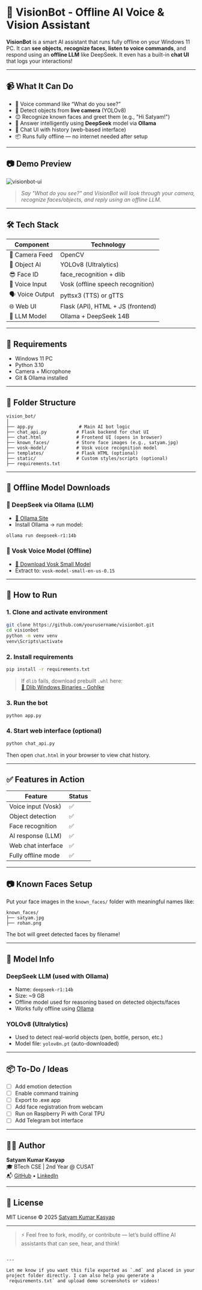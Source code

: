 # 🤖 VisionBot - Offline AI Voice & Vision Assistant

**VisionBot** is a smart AI assistant that runs fully offline on your Windows 11 PC. It can **see objects**, **recognize faces**, **listen to voice commands**, and respond using an **offline LLM** like DeepSeek. It even has a built-in **chat UI** that logs your interactions!

---

## 📹 What It Can Do

- 🎤 Voice command like “What do you see?”
- 👀 Detect objects from **live camera** (YOLOv8)
- 😊 Recognize known faces and greet them (e.g., "Hi Satyam!")
- 🧠 Answer intelligently using **DeepSeek** model via **Ollama**
- 💬 Chat UI with history (web-based interface)
- 📦 Runs fully offline — no internet needed after setup

---

## 📷 Demo Preview

![visionbot-ui](https://your-demo-link.com/screenshot.png)  
> *Say "What do you see?" and VisionBot will look through your camera, recognize faces/objects, and reply using an offline LLM.*

---

## 🛠️ Tech Stack

| Component      | Technology                        |
|----------------|------------------------------------|
| 🎥 Camera Feed | OpenCV                            |
| 🧠 Object AI   | YOLOv8 (Ultralytics)              |
| 😎 Face ID     | face_recognition + dlib           |
| 🎤 Voice Input | Vosk (offline speech recognition) |
| 🗣️ Voice Output| pyttsx3 (TTS) or gTTS             |
| 🌐 Web UI      | Flask (API), HTML + JS (frontend) |
| 🧠 LLM Model   | Ollama + DeepSeek 14B             |

---

## 🧾 Requirements

- Windows 11 PC
- Python 3.10
- Camera + Microphone
- Git & Ollama installed

---

## 📁 Folder Structure

```
vision_bot/
│
├── app.py                 # Main AI bot logic
├── chat_api.py           # Flask backend for chat UI
├── chat.html             # Frontend UI (opens in browser)
├── known_faces/          # Store face images (e.g., satyam.jpg)
├── vosk-model/           # Vosk voice recognition model
├── templates/            # Flask HTML (optional)
├── static/               # Custom styles/scripts (optional)
├── requirements.txt
```

---

## 🔽 Offline Model Downloads

### 🧠 DeepSeek via Ollama (LLM)
- [🔗 Ollama Site](https://ollama.com)
- Install Ollama → run model:
```bash
ollama run deepseek-r1:14b
```

### 🎤 Vosk Voice Model (Offline)
- [🔗 Download Vosk Small Model](https://alphacephei.com/vosk/models/vosk-model-small-en-us-0.15.zip)
- Extract to: `vosk-model-small-en-us-0.15`

---

## 🚀 How to Run

### 1. Clone and activate environment
```bash
git clone https://github.com/yourusername/visionbot.git
cd visionbot
python -m venv venv
venv\Scripts\activate
```

### 2. Install requirements
```bash
pip install -r requirements.txt
```

> If `dlib` fails, download prebuilt `.whl` here:  
> [🔗 Dlib Windows Binaries - Gohlke](https://www.lfd.uci.edu/~gohlke/pythonlibs/#dlib)

### 3. Run the bot
```bash
python app.py
```

### 4. Start web interface (optional)
```bash
python chat_api.py
```
Then open `chat.html` in your browser to view chat history.

---

## ✅ Features in Action

| Feature              | Status |
|----------------------|--------|
| Voice input (Vosk)   | ✅     |
| Object detection     | ✅     |
| Face recognition     | ✅     |
| AI response (LLM)    | ✅     |
| Web chat interface   | ✅     |
| Fully offline mode   | ✅     |

---

## 📷 Known Faces Setup

Put your face images in the `known_faces/` folder with meaningful names like:

```
known_faces/
├── satyam.jpg
├── rohan.png
```

The bot will greet detected faces by filename!

---

## 🧠 Model Info

### DeepSeek LLM (used with Ollama)

- Name: `deepseek-r1:14b`
- Size: ~9 GB
- Offline model used for reasoning based on detected objects/faces
- Works fully offline using [Ollama](https://ollama.com/)

### YOLOv8 (Ultralytics)

- Used to detect real-world objects (pen, bottle, person, etc.)
- Model file: `yolov8n.pt` (auto-downloaded)

---

## 📦 To-Do / Ideas

- [ ] Add emotion detection  
- [ ] Enable command training  
- [ ] Export to .exe app  
- [ ] Add face registration from webcam  
- [ ] Run on Raspberry Pi with Coral TPU  
- [ ] Add Telegram bot interface  

---

## 🙋‍♂️ Author

**Satyam Kumar Kasyap**  
🎓 BTech CSE | 2nd Year @ CUSAT  
📬 [GitHub](https://github.com/yourusername) • [LinkedIn](https://linkedin.com/in/yourusername)

---

## 📄 License

MIT License © 2025 [Satyam Kumar Kasyap](https://github.com/yourusername)

---

> ⚡ Feel free to fork, modify, or contribute — let’s build offline AI assistants that can see, hear, and think!

```

---

Let me know if you want this file exported as `.md` and placed in your project folder directly. I can also help you generate a `requirements.txt` and upload demo screenshots or videos!
